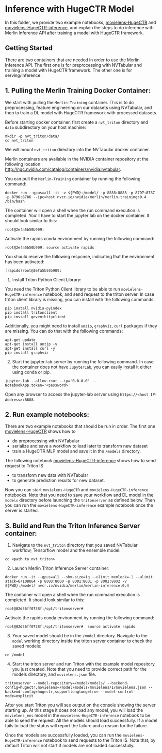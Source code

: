 # Inference with HugeCTR Model

In this folder, we provide two example notebooks, [movielens-HugeCTR](https://github.com/NVIDIA/NVTabular/tree/main/examples/inference_triton/inference-HugeCTR/movielens-HugeCR.ipynb) and [movielens-HugeCTR-inference](https://github.com/NVIDIA/NVTabular/tree/main/examples/inference_triton/inference-HugeCTR/movielens-inference.ipynb), and explain the steps to do inference with Merlin Inference API after training a model with HugeCTR framework. 

## Getting Started 

There are two containers that are needed in order to use the Merlin Inference API. The first one is for preprocessing with NVTabular and training a model with HugeCTR framework. The other one is for serving/inference. 

## 1. Pulling the Merlin Training Docker Container:

We start with pulling the `Merlin-Training` container. This is to do preprocessing, feature engineering on our datasets using NVTabular, and then to train a DL model with HugeCTR framework with processed datasets.

Before starting docker container, first create a `nvt_triton` directory and `data` subdirectory on your host machine:

```
mkdir -p nvt_triton/data/
cd nvt_triton
```
We will mount `nvt_triton` directory into the NVTabular docker container.

Merlin containers are available in the NVIDIA container repository at the following location: http://ngc.nvidia.com/catalog/containers/nvidia:nvtabular.

You can pull the `Merlin-Training` container by running the following command:

```
docker run --gpus=all -it -v ${PWD}:/model/ -p 8888:8888 -p 8797:8787 -p 8796:8786 --ipc=host nvcr.io/nvidia/merlin/merlin-training:0.4 /bin/bash
```
The container will open a shell when the run command execution is completed. You'll have to start the jupyter lab on the docker container. It should look similar to this:

```
root@2efa5b50b909:
```

Activate the rapids conda environment by running the following command:
```
root@2efa5b50b909: source activate rapids
```
You should receive the following response, indicating that the environment has been activated:

```
(rapids)root@2efa5b50b909:
```
1) Install Triton Python Client Library:

You need the Triton Python Client library to be able to run `movielens-HugeCTR-inference` notebook, and send request to the triton server. In case triton client library is missing, you can install with the following commands:

```
pip install nvidia-pyindex
pip install tritonclient
pip install geventhttpclient
```
Additionally, you might need to install `unzip`, `graphviz`, `curl` packages if they are missing. You can do that with the following commands:

```
apt-get update
apt-get install unzip -y
apt-get install curl -y
pip install graphviz 
```

2) Start the jupyter-lab server by running the following command. In case the container does not have `JupyterLab`, you can easily [install](https://jupyterlab.readthedocs.io/en/stable/getting_started/installation.html) it either using conda or pip.
```
jupyter-lab --allow-root --ip='0.0.0.0' --NotebookApp.token='<password>'
```

Open any browser to access the jupyter-lab server using `https://<host IP-Address>:8888`.

## 2. Run example notebooks:

There are two example notebooks that should be run in order. The first one [movielens-HugeCTR](https://github.com/NVIDIA/NVTabular/tree/main/examples/inference_triton/inference-HugeCTR/movielens-TF.ipynb) shows how to
- do preprocessing with NVTabular
- serialize and save a workflow to load later to transform new dataset
- train a HugeCTR MLP model and save it in the `/models` directory.

The following notebook [movielens-HugeCTR-inference](https://github.com/NVIDIA/NVTabular/tree/main/examples/inference_triton/movielens_inference.ipynb) shows how to send request to Triton IS 
- to transform new data with NVTabular
- to generate prediction results for new dataset.

Now you can start `movielens-HugeCTR` and `movielens-HugeCTR-inference` notebooks. Note that you need to save your workflow and DL model in the `models` directory before launching the `tritonserver` as defined below. Then you can run the `movielens-HugeCTR-inference` example notebook once the server is started.

## 3. Build and Run the Triton Inference Server container:

1) Navigate to the `nvt_triton` directory that you saved NVTabular workflow, Tensorflow model and the ensemble model.
```
cd <path to nvt_triton>
```

2) Launch Merlin Triton Inference Server container:
```
docker run -it --gpus=all --shm-size=1g --ulimit memlock=-1 --ulimit stack=67108864 -p 8000:8000 -p 8001:8001 -p 8002:8002 -v ${PWD}:/model/ nvcr.io/nvidia/merlin/merlin-inference:0.4
```
The container will open a shell when the run command execution is completed. It should look similar to this:
```
root@02d56ff0738f:/opt/tritonserver# 
```

Activate the rapids conda environment by running the following command:
```
root@02d56ff0738f:/opt/tritonserver#  source activate rapids
```

3) Your saved model should be in the `/model` directory. Navigate to the `model` working directory inside the triton server container to check the saved models:
```
cd /model
```
4) Start the triton server and run Triton with the example model repository you just created. Note that you need to provide correct path for the models directory, and `movielens.json` file.
```
tritonserver --model-repository=/model/models/ --backend-config=hugectr,movielens=/model/models/movielens/1/movielens.json --backend-config=hugectr,supportlonglong=true --model-control-mode=explicit
```

After you start Triton you will see output on the console showing the server starting up. At this stage it does not load any model, you will load the `movielens_ens` model in the  `movielens-HugeCTR-inference` notebook to be able to send the request. All the models should load successfully. If a model fails to load the status will report the failure and a reason for the failure. 

Once the models are successfully loaded, you can run the `movielens-HugeCTR-inference` notebook to send requests to the Triton IS. Note that, by default Triton will not start if models are not loaded successfully.
